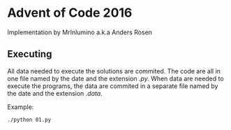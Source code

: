 # Advent of Code 2016

Implementation by MrInlumino a.k.a Anders Rosen


## Executing

All data needed to execute the solutions are commited. The code are all in one file named by the date and the extension *.py.* When data are needed to execute the programs, the data are commited in a separate file named by the date and the extension *.data*. 

Example: 
```
./python 01.py

```

